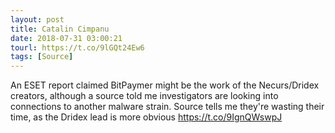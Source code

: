 ```yaml
---
layout: post
title: Catalin Cimpanu
date: 2018-07-31 03:00:21
tourl: https://t.co/9lGQt24Ew6
tags: [Source]
---
```

An ESET report claimed BitPaymer might be the work of the Necurs/Dridex creators, although a source told me investigators are looking into connections to another malware strain. Source tells me they're wasting their time, as the Dridex lead is more obvious https://t.co/9IgnQWswpJ